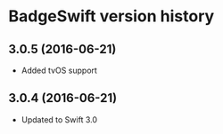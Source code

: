 # BadgeSwift version history


## 3.0.5 (2016-06-21)

* Added tvOS support

## 3.0.4 (2016-06-21)

* Updated to Swift 3.0